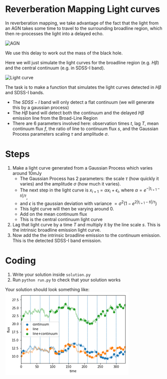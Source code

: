 # Reverberation Mapping Light curves

In reverberation mapping, we take advantage of the fact that the light from an AGN takes some time to travel to the
surrounding broadline region, which then re-processes the light into a delayed echo.

![AGN](https://heasarc.gsfc.nasa.gov/docs/cgro/images/epo/gallery/agns/agn_up_model.gif "AGN")

We use this delay to work out the mass of the black hole.

Here we will just simulate the light curves for the broadline region (e.g. $H\beta$) and the central continuum
(e.g. in SDSS-I band).

![Light curve](https://astrobites.org/wp-content/uploads/2012/03/Peterson01.jpg "Light Curves")

The task is to make a function that simulates the light curves detected in $H\beta$ and SDSS-I bands.

* The $SDSS-I$ band will only detect a flat continuum (we will generate this by a gaussian process)
* The $H\beta$ band will detect both the continuum and the delayed $H\beta$ emission line from the Broad-Line Region
* There are 6 parameters involved here: observation times $t$, lag $T$, mean continuum flux $f$, the ratio of line to continuum flux $s$,
and the Gaussian Process parameters scaling $\tau$ and amplitude $\sigma$.

# Steps
1. Make a light curve generated from a Gaussian Process which varies around 10mJy
    * The Gaussian Process has 2 parameters: the scale $\tau$ (how quickly it varies) and the amplitude $\sigma$ (how
      much it varies).
    * The next step in the light curve is $x_{i+1} = \alpha x_i + \epsilon_i$,
      where $\alpha = e^{-|t_{i+1} - t{i}| / \tau}$,
    * and $\epsilon$ is the gaussian deviation with variance $= \sigma^2 (1 - e^{2|t_{i+1} - t{i}| / \tau})$
    * This light curve will then be varying around 0.
    * Add on the mean continuum flux
    * This is the central continuum light curve
2. Lag that light curve by a time $T$ and multiply it by the line scale $s$. This is the intrinsic broadline emission
light curve.
3. Now add the the intrinsic broadline emission to the continuum emission. This is the detected SDSS-I band emission.


# Coding
1. Write your solution inside `solution.py`
2. Run `python run.py` to check that your solution works

Your solution should look something like:
![Solution](sample_solution.png)